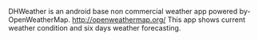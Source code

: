DHWeather is an android base non commercial weather app powered by- OpenWeatherMap. http://openweathermap.org/
This app shows current weather condition and six days weather forecasting.
